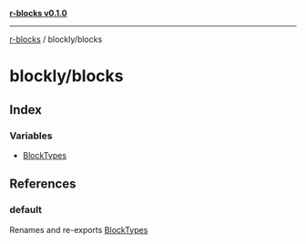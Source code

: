 [**r-blocks v0.1.0**](../../README.md)

***

[r-blocks](../../modules.md) / blockly/blocks

# blockly/blocks

## Index

### Variables

- [BlockTypes](variables/BlockTypes.md)

## References

### default

Renames and re-exports [BlockTypes](variables/BlockTypes.md)
